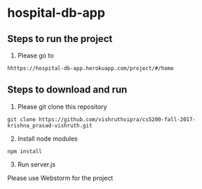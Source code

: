 # hospital-db-app

## Steps to run the project

1. Please go to 

```hhttps://hospital-db-app.herokuapp.com/project/#/home```

## Steps to download and run

1. Please git clone this repository

```git clone https://github.com/vishruthvipra/cs5200-fall-2017-krishna_prasad-vishruth.git```

2. Install node modules

```npm install```

3. Run server.js

Please use Webstorm for the project
